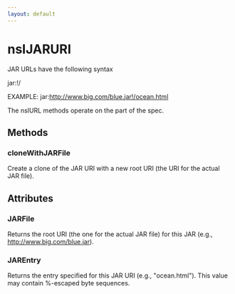 ```yaml
---
layout: default
---
```


# nsIJARURI #

JAR URLs have the following syntax

jar:<jar-file-uri>!/<jar-entry>

EXAMPLE: jar:http://www.big.com/blue.jar!/ocean.html

The nsIURL methods operate on the <jar-entry> part of the spec.


## Methods ##

### cloneWithJARFile ###

Create a clone of the JAR URI with a new root URI (the URI for the
actual JAR file).


## Attributes ##

### JARFile ###

Returns the root URI (the one for the actual JAR file) for this JAR
(e.g., http://www.big.com/blue.jar).


### JAREntry ###

Returns the entry specified for this JAR URI (e.g., "ocean.html").  This
value may contain %-escaped byte sequences.

